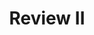 ---
title: Review II
number: 39
time: 2022-05-04 12:00
location: Graham Hall 210
notes:
slides_pdf:
slide_ppt:
textbook:
---